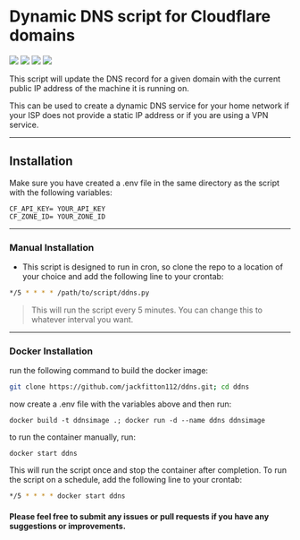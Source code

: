 # Dynamic DNS script for Cloudflare domains

![](https://img.shields.io/badge/python-3.8.10-blue)
![](https://img.shields.io/github/license/jackfitton112/ddns)
![](https://img.shields.io/github/last-commit/jackfitton112/ddns)
![](https://img.shields.io/github/issues/jackfitton112/ddns)

This script will update the DNS record for a given domain with the current public IP address of the machine it is running on.

This can be used to create a dynamic DNS service for your home network if your ISP does not provide a static IP address or if you are using a VPN service.


---
## Installation

Make sure you have created a .env file in the same directory as the script with the following variables:

```shell
CF_API_KEY= YOUR_API_KEY
CF_ZONE_ID= YOUR_ZONE_ID
```

---
### Manual Installation

- This script is designed to run in cron, so clone the repo to a location of your choice and add the following line to your crontab:

```sh
*/5 * * * * /path/to/script/ddns.py
```
> This will run the script every 5 minutes. You can change this to whatever interval you want.

---

### Docker Installation

run the following command to build the docker image:
```sh
git clone https://github.com/jackfitton112/ddns.git; cd ddns
```

now create a .env file with the variables above and then run:


```shell
docker build -t ddnsimage .; docker run -d --name ddns ddnsimage
```

to run the container manually, run:

```shell
docker start ddns
```


This will run the script once and stop the container after completion. To run the script on a schedule, add the following line to your crontab:

```sh
*/5 * * * * docker start ddns
```

#### Please feel free to submit any issues or pull requests if you have any suggestions or improvements.


